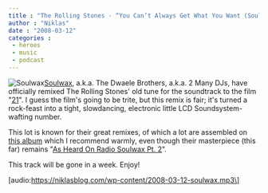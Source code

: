 ```yaml
---
title : "The Rolling Stones - “You Can’t Always Get What You Want (Soulwax Remix)”"
author : "Niklas"
date : "2008-03-12"
categories : 
 - heroes
 - music
 - podcast
---
```


![Soulwax](https://niklasblog.com/wp-content/2008-03-12-soulwax.jpg)[Soulwax](http://www.soulwax.com), a.k.a. The Dwaele Brothers, a.k.a. 2 Many DJs, have officially remixed The Rolling Stones' old tune for the soundtrack to the film "[21](http://www.imdb.com/title/tt0478087)". I guess the film's going to be trite, but this remix is fair; it's turned a rock-feast into a tight, slowdancing, electronic little LCD Soundsystem-wafting number.

This lot is known for their great remixes, of which a lot are assembled on [this album](http://www.amazon.co.uk/Most-Remixes-Soulwax/dp/B000WFFCTC) which I recommend warmly, even though their masterpiece (this far) remains "[As Heard On Radio Soulwax Pt. 2](http://2manydjs.free.fr/articles.php?lng=en&pg=34)".

This track will be gone in a week. Enjoy!

\[audio:https://niklasblog.com/wp-content/2008-03-12-soulwax.mp3\]
